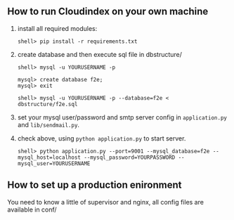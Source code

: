 
## How to run Cloudindex on your own machine

1. install all required modules:

    ```
    shell> pip install -r requirements.txt
    ```

2. create database and then execute sql file in dbstructure/

    ```
    shell> mysql -u YOURUSERNAME -p

    mysql> create database f2e;
    mysql> exit

    shell> mysql -u YOURUSERNAME -p --database=f2e < dbstructure/f2e.sql
    ```

3. set your mysql user/password and smtp server config in `application.py` and `lib/sendmail.py`.
4. check above, using ``python application.py`` to start server.

    ```
    shell> python application.py --port=9001 --mysql_database=f2e --mysql_host=localhost --mysql_password=YOURPASSWORD --mysql_user=YOURUSERNAME
    ```

## How to set up a production enironment

You need to know a little of supervisor and nginx, all config files are available in conf/
